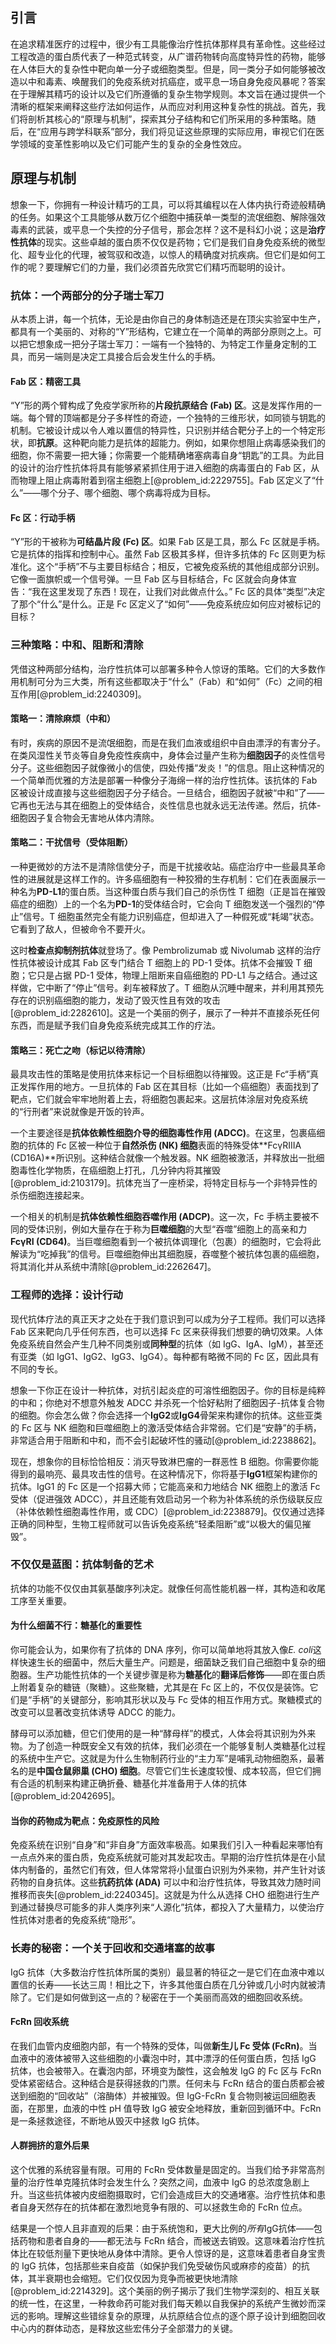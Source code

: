 ## 引言
在追求精准医疗的过程中，很少有工具能像治疗性抗体那样具有革命性。这些经过工程改造的蛋白质代表了一种范式转变，从广谱药物转向高度特异性的药物，能够在人体巨大的复杂性中靶向单一分子或细胞类型。但是，同一类分子如何能够被改造以中和毒素、唤醒我们的免疫系统对抗癌症，或平息一场自身免疫风暴呢？答案在于理解其精巧的设计以及它们所遵循的复杂生物学规则。本文旨在通过提供一个清晰的框架来阐释这些疗法如何运作，从而应对利用这种复杂性的挑战。首先，我们将剖析其核心的“原理与机制”，探索其分子结构和它们所采用的多种策略。随后，在“应用与跨学科联系”部分，我们将见证这些原理的实际应用，审视它们在医学领域的变革性影响以及它们可能产生的复杂的全身性效应。

## 原理与机制

想象一下，你拥有一种设计精巧的工具，可以将其编程以在人体内执行奇迹般精确的任务。如果这个工具能够从数万亿个细胞中捕获单一类型的流氓细胞、解除强效毒素的武装，或平息一个失控的分子信号，那会怎样？这不是科幻小说；这是**治疗性抗体**的现实。这些卓越的蛋白质不仅仅是药物；它们是我们自身免疫系统的微型化、超专业化的代理，被驾驭和改造，以惊人的精确度对抗疾病。但它们是如何工作的呢？要理解它们的力量，我们必须首先欣赏它们精巧而聪明的设计。

### 抗体：一个两部分的分子瑞士军刀

从本质上讲，每一个抗体，无论是由你自己的身体制造还是在顶尖实验室中生产，都具有一个美丽的、对称的“Y”形结构，它建立在一个简单的两部分原则之上。可以把它想象成一把分子瑞士军刀：一端有一个独特的、为特定工作量身定制的工具，而另一端则是决定工具接合后会发生什么的手柄。

#### Fab 区：精密工具

“Y”形的两个臂构成了免疫学家所称的**片段抗原结合 (Fab) 区**。这是发挥作用的一端。每个臂的顶端都是分子多样性的奇迹，一个独特的三维形状，如同锁与钥匙的机制。它被设计成以令人难以置信的特异性，只识别并结合靶分子上的一个特定形状，即**抗原**。这种靶向能力是抗体的超能力。例如，如果你想阻止病毒感染我们的细胞，你不需要一把大锤；你需要一个能精确堵塞病毒自身“钥匙”的工具。为此目的设计的治疗性抗体将具有能够紧紧抓住用于进入细胞的病毒蛋白的 Fab 区，从而物理上阻止病毒附着到宿主细胞上[@problem_id:2229755]。Fab 区定义了“什么”——哪个分子、哪个细胞、哪个病毒将成为目标。

#### Fc 区：行动手柄

“Y”形的干被称为**可结晶片段 (Fc) 区**。如果 Fab 区是工具，那么 Fc 区就是手柄。它是抗体的指挥和控制中心。虽然 Fab 区极其多样，但许多抗体的 Fc 区则更为标准化。这个“手柄”不与主要目标结合；相反，它被免疫系统的其他组成部分识别。它像一面旗帜或一个信号弹。一旦 Fab 区与目标结合，Fc 区就会向身体宣告：“我在这里发现了东西！现在，让我们对此做点什么。” Fc 区的具体“类型”决定了那个“什么”是什么。正是 Fc 区定义了“如何”——免疫系统应如何应对被标记的目标？

### 三种策略：中和、阻断和清除

凭借这种两部分结构，治疗性抗体可以部署多种令人惊讶的策略。它们的大多数作用机制可分为三大类，所有这些都取决于“什么”（Fab）和“如何”（Fc）之间的相互作用[@problem_id:2240309]。

#### 策略一：清除麻烦（中和）

有时，疾病的原因不是流氓细胞，而是在我们血液或组织中自由漂浮的有害分子。在类风湿性关节炎等自身免疫性疾病中，身体会过量产生称为**细胞因子**的炎性信号分子。这些细胞因子就像微小的信使，四处传播“发炎！”的信息。阻止这种情况的一个简单而优雅的方法是部署一种像分子海绵一样的治疗性抗体。该抗体的 Fab 区被设计成直接与这些细胞因子分子结合。一旦结合，细胞因子就被“中和”了——它再也无法与其在细胞上的受体结合，炎性信息也就永远无法传递。然后，抗体-细胞因子复合物会无害地从体内清除。

#### 策略二：干扰信号（受体阻断）

一种更微妙的方法不是清除信使分子，而是干扰接收站。癌症治疗中一些最具革命性的进展就是这样工作的。许多癌细胞有一种狡猾的生存机制：它们在表面展示一种名为**PD-L1**的蛋白质。当这种蛋白质与我们自己的杀伤性 T 细胞（正是旨在摧毁癌症的细胞）上的一个名为**PD-1**的受体结合时，它会向 T 细胞发送一个强烈的“停止”信号。T 细胞虽然完全有能力识别癌症，但却进入了一种假死或“耗竭”状态。它看到了敌人，但被命令不要开火。

这时**检查点抑制剂抗体**就登场了。像 Pembrolizumab 或 Nivolumab 这样的治疗性抗体被设计成其 Fab 区专门结合 T 细胞上的 PD-1 受体。抗体不会摧毁 T 细胞；它只是占据 PD-1 受体，物理上阻断来自癌细胞的 PD-L1 与之结合。通过这样做，它中断了“停止”信号。刹车被释放了。T 细胞从沉睡中醒来，并利用其预先存在的识别癌细胞的能力，发动了毁灭性且有效的攻击[@problem_id:2282610]。这是一个美丽的例子，展示了一种并不直接杀死任何东西，而是赋予我们自身免疫系统完成其工作的疗法。

#### 策略三：死亡之吻（标记以待清除）

最具攻击性的策略是使用抗体来标记一个目标细胞以待摧毁。这正是 Fc“手柄”真正发挥作用的地方。一旦抗体的 Fab 区在其目标（比如一个癌细胞）表面找到了靶点，它们就会牢牢地附着上去，将细胞包裹起来。这层抗体涂层对免疫系统的“行刑者”来说就像是开饭的铃声。

一个主要途径是**抗体依赖性细胞介导的细胞毒性作用 (ADCC)**。在这里，包裹癌细胞的抗体的 Fc 区被一种位于**自然杀伤 (NK) 细胞**表面的特殊受体**FcγRIIIA (CD16A)**所识别。这种结合就像一个触发器。NK 细胞被激活，并释放出一批细胞毒性化学物质，在癌细胞上打孔，几分钟内将其摧毁[@problem_id:2103179]。抗体充当了一座桥梁，将特定目标与一个非特异性的杀伤细胞连接起来。

一个相关的机制是**抗体依赖性细胞吞噬作用 (ADCP)**。这一次，Fc 手柄主要被不同的受体识别，例如大量存在于称为**巨噬细胞**的大型“吞噬”细胞上的高亲和力**FcγRI (CD64)**。当巨噬细胞看到一个被抗体调理化（包裹）的细胞时，它会将此解读为“吃掉我”的信号。巨噬细胞伸出其细胞膜，吞噬整个被抗体包裹的癌细胞，将其消化并从系统中清除[@problem_id:2262647]。

### 工程师的选择：设计行动

现代抗体疗法的真正天才之处在于我们意识到可以成为分子工程师。我们可以选择 Fab 区来靶向几乎任何东西，也可以选择 Fc 区来获得我们想要的确切效果。人体免疫系统自然会产生几种不同类别或**同种型**的抗体（如 IgG、IgA、IgM），甚至还有亚类（如 IgG1、IgG2、IgG3、IgG4）。每种都有略微不同的 Fc 区，因此具有不同的专长。

想象一下你正在设计一种抗体，对抗引起炎症的可溶性细胞因子。你的目标是纯粹的中和；你绝对不想意外触发 ADCC 并杀死一个恰好粘附了细胞因子-抗体复合物的细胞。你会怎么做？你会选择一个**IgG2**或**IgG4**骨架来构建你的抗体。这些亚类的 Fc 区与 NK 细胞和巨噬细胞上的激活受体结合非常弱。它们是“安静”的手柄，非常适合用于阻断和中和，而不会引起破坏性的骚动[@problem_id:2238862]。

现在，想象你的目标恰恰相反：消灭导致淋巴瘤的一群恶性 B 细胞。你需要你能得到的最响亮、最具攻击性的信号。在这种情况下，你将基于**IgG1**框架构建你的抗体。IgG1 的 Fc 区是一个招募大师；它能高亲和力地结合 NK 细胞上的激活 Fc 受体（促进强效 ADCC），并且还能有效启动另一个称为补体系统的杀伤级联反应（补体依赖性细胞毒性作用，或 CDC）[@problem_id:2238879]。仅仅通过选择正确的同种型，生物工程师就可以告诉免疫系统“轻柔阻断”或“以极大的偏见摧毁”。

### 不仅仅是蓝图：抗体制备的艺术

抗体的功能不仅仅由其氨基酸序列决定。就像任何高性能机器一样，其构造和收尾工序至关重要。

#### 为什么细菌不行：糖基化的重要性

你可能会认为，如果你有了抗体的 DNA 序列，你可以简单地将其放入像*E. coli*这样快速生长的细菌中，然后大量生产。问题是，细菌缺乏我们自己细胞中复杂的细胞器。生产功能性抗体的一个关键步骤是称为**糖基化**的**翻译后修饰**——即在蛋白质上附着复杂的糖链（聚糖）。这些聚糖，尤其是在 Fc 区上的，不仅仅是装饰。它们是“手柄”的关键部分，影响其形状以及与 Fc 受体的相互作用方式。聚糖模式的改变可以显著改变抗体诱导 ADCC 的能力。

酵母可以添加糖，但它们使用的是一种“酵母样”的模式，人体会将其识别为外来物。为了创造一种既安全又有效的抗体，我们必须在一个能够复制人类糖基化过程的系统中生产它。这就是为什么生物制药行业的“主力军”是哺乳动物细胞系，最著名的是**中国仓鼠卵巢 (CHO) 细胞**。尽管它们生长速度较慢、成本较高，但它们拥有合适的机制来构建正确折叠、糖基化并准备用于人体的抗体[@problem_id:2042695]。

#### 当你的药物成为靶点：免疫原性的风险

免疫系统在识别“自身”和“非自身”方面效率极高。如果我们引入一种看起来哪怕有一点点外来的蛋白质，免疫系统就可能对其发起攻击。早期的治疗性抗体是在小鼠体内制备的，虽然它们有效，但人体常常将小鼠蛋白识别为外来物，并产生针对该药物的自身抗体。这些**抗药抗体 (ADA)** 可以中和治疗性抗体，导致其效力随时间推移而丧失[@problem_id:2240345]。这就是为什么从选择 CHO 细胞进行生产到通过替换尽可能多的非人类序列来“人源化”抗体，都投入了大量精力，以使治疗性抗体对患者的免疫系统“隐形”。

### 长寿的秘密：一个关于回收和交通堵塞的故事

IgG 抗体（大多数治疗性抗体所属的类别）最显著的特征之一是它们在血液中难以置信的长寿——长达三周！相比之下，许多其他蛋白质在几分钟或几小时内就被清除了。它们是如何做到这一点的？秘密在于一个美丽而高效的细胞回收系统。

#### FcRn 回收系统

在我们血管内皮细胞内部，有一个特殊的受体，叫做**新生儿 Fc 受体 (FcRn)**。当血液中的液体被带入这些细胞的小囊泡中时，其中漂浮的任何蛋白质，包括 IgG 抗体，也会被带入。在囊泡内部，环境变为酸性，这会触发 IgG 的 Fc 区与 FcRn 受体紧密结合。这种结合是获得拯救的门票。任何未与 FcRn 结合的蛋白质都会被送到细胞的“回收站”（溶酶体）并被摧毁。但 IgG-FcRn 复合物则被运回细胞表面，在那里，血液的中性 pH 值导致 IgG 被安全地释放，重新回到循环中。FcRn 是一条拯救途径，不断地从毁灭中拯救 IgG 抗体。

#### 人群拥挤的意外后果

这个优雅的系统容量有限。可用的 FcRn 受体数量是固定的。当我们给予非常高剂量的治疗性单克隆抗体时会发生什么？突然之间，血液中 IgG 的总浓度急剧上升。当这些抗体被内皮细胞摄取时，它们会造成巨大的交通堵塞。治疗性抗体和患者自身天然存在的抗体都在激烈地竞争有限的、可以拯救生命的 FcRn 位点。

结果是一个惊人且非直观的后果：由于系统饱和，更大比例的*所有*IgG抗体——包括药物和患者自身的——都无法与 FcRn 结合，而被送去销毁。这意味着治疗性抗体比在较低剂量下更快地从身体中清除。更令人惊讶的是，这意味着患者自身宝贵的 IgG 抗体，包括那些来自疫苗（如保护我们免受破伤风或麻疹的疫苗）的抗体，其半衰期也会缩短。它们仅仅因为竞争而被更快地清除[@problem_id:2214329]。这个美丽的例子揭示了我们生物学深刻的、相互关联的统一性，在这里，一种救命药可能对我们每天赖以自我保护的系统产生微妙而深远的影响。理解这些错综复杂的原理，从抗原结合位点的逐个原子设计到细胞回收中心内的群体动态，是释放这些宏伟分子全部潜力的关键。

